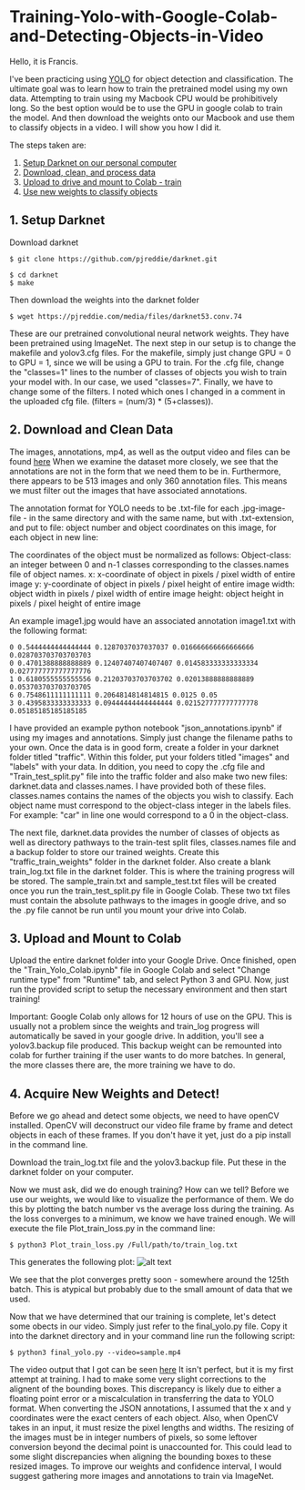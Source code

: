 # Training-Yolo-with-Google-Colab-and-Detecting-Objects-in-Video

Hello, it is Francis.

I've been practicing using [YOLO](https://pjreddie.com/darknet/yolo/) for object detection and classification. The ultimate 
goal was to learn how to train the pretrained model using my own data. Attempting to train using my Macbook CPU would be 
prohibitively long. So the best option would be to use the GPU in google colab to train the model. And then download the 
weights onto our Macbook and use them to classify objects in a video. I will show you how I did it.

The steps taken are:

1. [ Setup Darknet on our personal computer ](#setup)
2. [ Download, clean, and process data ](#clean)
3. [ Upload to drive and mount to Colab - train ](#train)
4. [ Use new weights to classify objects ](#detect)

<a name="setup"></a>
## 1. Setup Darknet

Download darknet
```
$ git clone https://github.com/pjreddie/darknet.git
```
```
$ cd darknet
$ make
```
Then download the weights into the darknet folder
```
$ wget https://pjreddie.com/media/files/darknet53.conv.74
```

These are our pretrained convolutional neural network weights. They have been pretrained using ImageNet.
The next step in our setup is to change the makefile and yolov3.cfg files. For the makefile, simply just change 
GPU = 0 to GPU = 1, since we will be using a GPU to train. For the .cfg file, change the "classes=1" lines to the number
of classes of objects you wish to train your model with. In our case, we used "classes=7". Finally, we have to change some 
of the filters. I noted which ones I changed in a comment in the uploaded cfg file. (filters = (num/3) * (5+classes)).

<a name="clean"></a>
## 2. Download and Clean Data

The images, annotations, mp4, as well as the output video and files can be found [here](https://drive.google.com/drive/folders/11gPddDkQqm7pukpkgAksrHGJUR2QluEf?usp=sharing)
When we examine the dataset more closely, we see that the annotations are not in the form that we need them to be in. 
Furthermore, there appears to be 513 images and only 360 annotation files. This means we must filter out the images that 
have associated annotations. 

The annotation format for YOLO needs to be .txt-file for each .jpg-image-file - in the same directory and with 
the same name, but with .txt-extension, and put to file: object number and object coordinates on this image, 
for each object in new line: <object-class> <x> <y> <width> <height>

The coordinates of the object must be normalized as follows:
Object-class: an integer between 0 and n-1 classes corresponding to the classes.names file of object names. 
x: x-coordinate of object in pixels / pixel width of entire image
y: y-coordinate of object in pixels / pixel height of entire image
width: object width in pixels / pixel width of entire image
height: object height in pixels / pixel height of entire image

An example image1.jpg would have an associated annotation image1.txt with the following format:

```
0 0.5444444444444444 0.1287037037037037 0.016666666666666666 0.028703703703703703
0 0.4701388888888889 0.12407407407407407 0.014583333333333334 0.027777777777777776
1 0.6180555555555556 0.21203703703703702 0.02013888888888889 0.053703703703703705
6 0.7548611111111111 0.2064814814814815 0.0125 0.05
3 0.4395833333333333 0.09444444444444444 0.021527777777777778 0.05185185185185185
```

I have provided an example python notebook "json_annotations.ipynb" if using my images and annotations.
Simply just change the filename paths to your own. Once the data is in good form, create a folder in your darknet folder titled
"traffic". Within this folder, put your folders titled "images" and "labels" with your data. In ddition, you need to copy 
the .cfg file and "Train_test_split.py" file into the traffic folder and also make two new files: darknet.data and classes.names. 
I have provided both of these files. classes.names contains the names of the objects you wish to classify. Each object name 
must correspond to the object-class integer in the labels files. For example: "car" in line one would correspond to a 0 in 
the object-class. 

The next file, darknet.data provides the number of classes of objects as well as directory pathways to the train-test split 
files, classes.names file and a backup folder to store our trained weights. Create this "traffic_train_weights" folder in 
the darknet folder. Also create a blank train_log.txt file in the darknet folder. This is where the training progress will be 
stored. The sample_train.txt and sample_test.txt files will be created once you run the train_test_split.py file
in Google Colab. These two txt files must contain the absolute pathways to the images in google drive, and so the .py file
cannot be run until you mount your drive into Colab. 

<a name="train"></a>
## 3. Upload and Mount to Colab

Upload the entire darknet folder into your Google Drive. Once finished, open the "Train_Yolo_Colab.ipynb" file in Google
Colab and select "Change runtime type" from "Runtime" tab, and select Python 3 and GPU. Now, just run the provided script to
setup the necessary environment and then start training!

Important: Google Colab only allows for 12 hours of use on the GPU. This is usually not a problem since the weights and 
train_log progress will automatically be saved in your google drive. In addition, you'll see a yolov3.backup file produced.
This backup weight can be remounted into colab for further training if the user wants to do more batches. In general, the more
classes there are, the more training we have to do. 

<a name="detect"></a>
## 4. Acquire New Weights and Detect!

Before we go ahead and detect some objects, we need to have openCV installed. OpenCV will deconstruct our video file frame by 
frame and detect objects in each of these frames. If you don't have it yet, just do a pip install in the command line. 

Download the train_log.txt file and the yolov3.backup file. Put these in the darknet folder on your computer. 

Now we must ask, did we do enough training? How can we tell? Before we use our weights, we would like to visualize the 
performance of them. We do this by plotting the batch number vs the average loss during the training. As the loss converges 
to a minimum, we know we have trained enough. We will execute the file Plot_train_loss.py in the command line:

```
$ python3 Plot_train_loss.py /Full/path/to/train_log.txt
```

This generates the following plot:
![alt text](https://github.com/fkarasek/Training-Yolo-with-Google-Colab-and-Detecting-Objects-in-Video/blob/master/training_loss_plot.png)

We see that the plot converges pretty soon - somewhere around the 125th batch. This is atypical but probably due to the 
small amount of data that we used. 

Now that we have determined that our training is complete, let's detect some obects in our video. Simply just refer to the
final_yolo.py file. Copy it into the darknet directory and in your command line run the following script:

```
$ python3 final_yolo.py --video=sample.mp4
```

The video output that I got can be seen [here](https://drive.google.com/drive/folders/11gPddDkQqm7pukpkgAksrHGJUR2QluEf?usp=sharing)
It isn't perfect, but it is my first attempt at training. I had to make some very slight corrections to the alignent of 
the bounding boxes. This discrepancy is likely due to either a floating point error or a miscalculation in transferring the 
data to YOLO format. When converting the JSON annotations, I assumed that the x and y coordinates were the exact centers of
each object. 
Also, when OpenCV takes in an input, it must resize the pixel lengths and widths. The resizing of the images must be in 
integer numbers of pixels, so some leftover conversion beyond the decimal point is unaccounted for. This could lead to some
slight discrepancies when aligning the bounding boxes to these resized images. 
To improve our weights and confidence interval, I would suggest gathering more images and annotations to train via ImageNet. 
